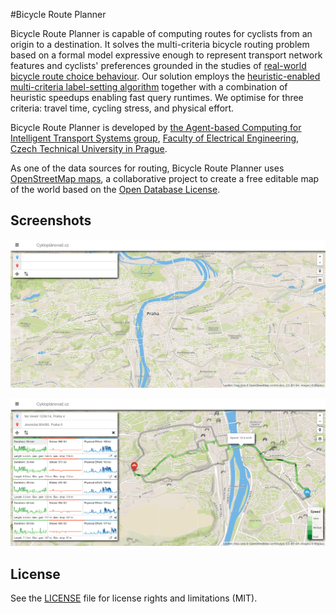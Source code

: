 #Bicycle Route Planner

Bicycle Route Planner is capable of computing routes for cyclists from an origin to a destination. It solves the multi-criteria bicycle routing problem based on a formal model expressive enough to represent transport network features and cyclists' preferences grounded in the studies of [real-world bicycle route choice behaviour](http://www.sciencedirect.com/science/article/pii/S0965856412001164). Our solution employs the [heuristic-enabled multi-criteria label-setting algorithm](http://drops.dagstuhl.de/opus/volltexte/2015/5458/pdf/9.pdf) together with a combination of heuristic speedups enabling fast query runtimes. We optimise for three criteria: travel time, cycling stress, and physical effort.

Bicycle Route Planner is developed by [the Agent-based Computing for Intelligent Transport Systems group](http://transport.felk.cvut.cz/), [Faculty of Electrical Engineering](http://www.fel.cvut.cz/en/), [Czech Technical University in Prague](https://www.cvut.cz/en).

As one of the data sources for routing, Bicycle Route Planner uses [OpenStreetMap maps](http://www.openstreetmap.org/copyright), a collaborative project to create a free editable map of the world based on the [Open Database License](http://opendatacommons.org/licenses/odbl/).


## Screenshots

![screenshot1](https://github.com/fiserto1/Cycleplanner-frontend/blob/master/cycleplannerfrontend1.PNG "Homepage")

![screenshot2](https://github.com/fiserto1/Cycleplanner-frontend/blob/master/cycleplannerfrontend3.PNG?raw=true "Plan visualization")


## License

See the [LICENSE](LICENSE.md) file for license rights and limitations (MIT).
